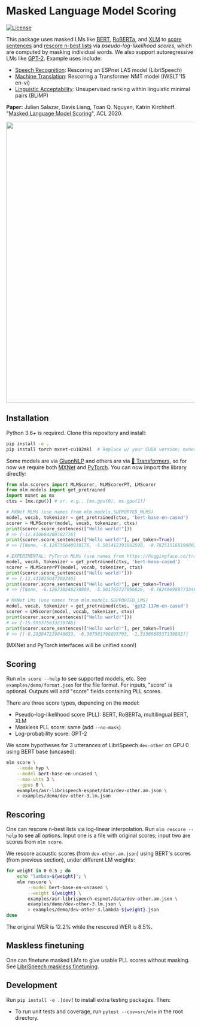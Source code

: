 # Masked Language Model Scoring

[![License](https://img.shields.io/badge/License-Apache%202.0-blue.svg)](LICENSE)

This package uses masked LMs like [BERT](https://arxiv.org/abs/1810.04805), [RoBERTa](https://arxiv.org/abs/1907.11692), and [XLM](https://papers.nips.cc/paper/8928-cross-lingual-language-model-pretraining.pdf) to [score sentences](#scoring) and [rescore n-best lists](#rescoring) via *pseudo-log-likelihood scores*, which are computed by masking individual words. We also support autoregressive LMs like [GPT-2](https://openai.com/blog/better-language-models/). Example uses include:
- [Speech Recognition](examples/asr-librispeech-espnet): Rescoring an ESPnet LAS model (LibriSpeech)
- [Machine Translation](examples/nmt-tedtalks-ace): Rescoring a Transformer NMT model (IWSLT'15 en-vi)
- [Linguistic Acceptability](examples/lingacc-blimp): Unsupervised ranking within linguistic minimal pairs (BLiMP)

**Paper:** Julian Salazar, Davis Liang, Toan Q. Nguyen, Katrin Kirchhoff. "[Masked Language Model Scoring](https://arxiv.org/abs/1910.14659)", ACL 2020.

<p align="center"><img src="mlm-scoring.png" width="750px"></p>

## Installation

Python 3.6+ is required. Clone this repository and install:
```bash
pip install -e .
pip install torch mxnet-cu102mkl  # Replace w/ your CUDA version; mxnet-mkl if CPU only.
```
Some models are via [GluonNLP](https://github.com/dmlc/gluon-nlp) and others are via [🤗 Transformers](https://github.com/huggingface/transformers), so for now we require both [MXNet](https://mxnet.apache.org/) and [PyTorch](https://pytorch.org/). You can now import the library directly:
```python
from mlm.scorers import MLMScorer, MLMScorerPT, LMScorer
from mlm.models import get_pretrained
import mxnet as mx
ctxs = [mx.cpu()] # or, e.g., [mx.gpu(0), mx.gpu(1)]

# MXNet MLMs (use names from mlm.models.SUPPORTED_MLMS)
model, vocab, tokenizer = get_pretrained(ctxs, 'bert-base-en-cased')
scorer = MLMScorer(model, vocab, tokenizer, ctxs)
print(scorer.score_sentences(["Hello world!"]))
# >> [-12.410664200782776]
print(scorer.score_sentences(["Hello world!"], per_token=True))
# >> [[None, -6.126736640930176, -5.501412391662598, -0.7825151681900024, None]]

# EXPERIMENTAL: PyTorch MLMs (use names from https://huggingface.co/transformers/pretrained_models.html)
model, vocab, tokenizer = get_pretrained(ctxs, 'bert-base-cased')
scorer = MLMScorerPT(model, vocab, tokenizer, ctxs)
print(scorer.score_sentences(["Hello world!"]))
# >> [-12.411025047302246]
print(scorer.score_sentences(["Hello world!"], per_token=True))
# >> [[None, -6.126738548278809, -5.501765727996826, -0.782496988773346, None]]

# MXNet LMs (use names from mlm.models.SUPPORTED_LMS)
model, vocab, tokenizer = get_pretrained(ctxs, 'gpt2-117m-en-cased')
scorer = LMScorer(model, vocab, tokenizer, ctxs)
print(scorer.score_sentences(["Hello world!"]))
# >> [-15.995375633239746]
print(scorer.score_sentences(["Hello world!"], per_token=True))
# >> [[-8.293947219848633, -6.387561798095703, -1.3138668537139893]]
```
(MXNet and PyTorch interfaces will be unified soon!)

## Scoring

Run `mlm score --help` to see supported models, etc. See `examples/demo/format.json` for the file format. For inputs, "score" is optional. Outputs will add "score" fields containing PLL scores.

There are three score types, depending on the model:
- Pseudo-log-likelihood score (PLL): BERT, RoBERTa, multilingual BERT, XLM
- Maskless PLL score: same (add `--no-mask`)
- Log-probability score: GPT-2

We score hypotheses for 3 utterances of LibriSpeech `dev-other` on GPU 0 using BERT base (uncased):
```bash
mlm score \
    --mode hyp \
    --model bert-base-en-uncased \
    --max-utts 3 \
    --gpus 0 \
    examples/asr-librispeech-espnet/data/dev-other.am.json \
    > examples/demo/dev-other-3.lm.json
```

## Rescoring

One can rescore n-best lists via log-linear interpolation. Run `mlm rescore --help` to see all options. Input one is a file with original scores; input two are scores from `mlm score`.

We rescore acoustic scores (from `dev-other.am.json`) using BERT's scores (from previous section), under different LM weights:
```bash
for weight in 0 0.5 ; do
    echo "lambda=${weight}"; \
    mlm rescore \
        --model bert-base-en-uncased \
        --weight ${weight} \
        examples/asr-librispeech-espnet/data/dev-other.am.json \
        examples/demo/dev-other-3.lm.json \
        > examples/demo/dev-other-3.lambda-${weight}.json
done
```
The original WER is 12.2% while the rescored WER is 8.5%.

## Maskless finetuning

One can finetune masked LMs to give usable PLL scores without masking. See [LibriSpeech maskless finetuning](examples/asr-librispeech-espnet/README.md#maskless-finetuning).

## Development

Run `pip install -e .[dev]` to install extra testing packages. Then:

- To run unit tests and coverage, run `pytest --cov=src/mlm` in the root directory.
